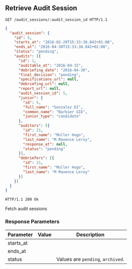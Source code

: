 ## Retrieve Audit Session

```http
GET /audit_sessions/:audit_session_id HTTP/1.1
```

```json
{
  "audit_session": {
    "id": 5,
    "starts_at": "2016-02-29T15:33:38.842+01:00",
    "ends_at": "2016-04-30T15:33:38.842+02:00",
    "status": "pending",
    "audits": [{
      "id": 1,
      "auditable_at": "2016-04-15",
      "debriefing_date": "2016-04-30",
      "final_decision": "pending",
      "specifications_url": null,
      "debriefing_url": null,
      "report_url": null,
      "audit_session_id": 5,
      "junior": {
        "id": 5,
        "full_name": "Gonzalez EI",
        "common_name": "Barbier GIE",
        "junior_type": "candidate"
      },
      "auditors": [{
        "id": 21,
        "first_name": "Muller Hugo",
        "last_name": "M Maxence Leroy",
        "response_at": null,
        "status": "pending"
      }],
      "debriefers": [{
        "id": 21,
        "first_name": "Muller Hugo",
        "last_name": "M Maxence Leroy"
      }]
    }]
  }
}
```

```http
HTTP/1.1 200 Ok
```

Fetch audit sessions

### Response Parameters

Parameter           |  Value | Description
------------------- | ------ | ------
starts_at           | |
ends_at             | |
status              | | Values are `pending`, `archived`.
